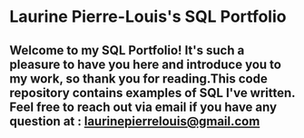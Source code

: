 # Laurine Pierre-Louis's SQL Portfolio

## Welcome to my SQL Portfolio! It's such a pleasure to have you here and introduce you to my work, so thank you for reading.This code repository contains examples of SQL I've written. Feel free to reach out via email if you have any question at : laurinepierrelouis@gmail.com
